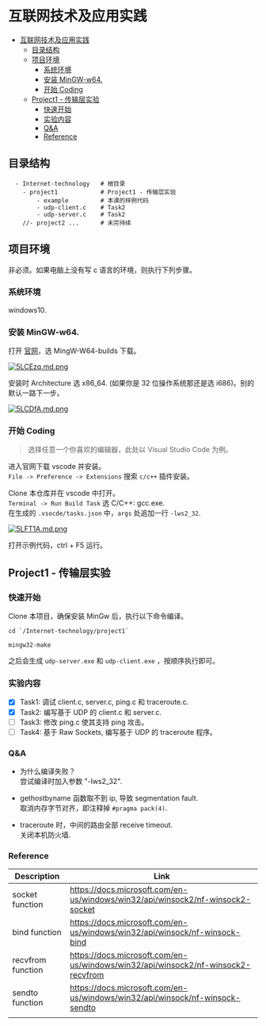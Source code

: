 # 互联网技术及应用实践

- [互联网技术及应用实践](#互联网技术及应用实践)
  - [目录结构](#目录结构)
  - [项目环境](#项目环境)
    - [系统环境](#系统环境)
    - [安装 MinGW-w64.](#安装-mingw-w64)
    - [开始 Coding](#开始-coding)
  - [Project1 - 传输层实验](#project1---传输层实验)
    - [快速开始](#快速开始)
    - [实验内容](#实验内容)
    - [Q&A](#qa)
    - [Reference](#reference)

## 目录结构
```
  - Internet-technology   # 根目录
    - project1            # Project1 - 传输层实验
        - example         # 本课的样例代码
        - udp-client.c    # Task2
        - udp-server.c    # Task2
    //- project2 ...      # 未完待续
```
## 项目环境
非必须。如果电脑上没有写 c 语言的环境，则执行下列步骤。
### 系统环境
windows10. 
### 安装 MinGW-w64.
打开 [官网](https://www.mingw-w64.org/downloads/)，选 MingW-W64-builds 下载。

[![5LCEzq.md.png](https://z3.ax1x.com/2021/10/28/5LCEzq.md.png)](https://imgtu.com/i/5LCEzq)

安装时 Architecture 选 x86_64. (如果你是 32 位操作系统那还是选 i686)。别的默认一路下一步。

[![5LCDfA.md.png](https://z3.ax1x.com/2021/10/28/5LCDfA.md.png)](https://imgtu.com/i/5LCDfA)

### 开始 Coding
> 选择任意一个你喜欢的编辑器，此处以 Visual Studio Code 为例。  

进入官网下载 vscode 并安装。  
`File -> Preference -> Extensions` 搜索 `c/c++` 插件安装。  

Clone 本仓库并在 vscode 中打开。  
`Terminal -> Run Build Task` 选 C/C++: gcc.exe.  
在生成的 `.vsocde/tasks.json` 中，`args` 处追加一行 `-lws2_32`.

[![5LFT1A.md.png](https://z3.ax1x.com/2021/10/28/5LFT1A.md.png)](https://imgtu.com/i/5LFT1A)

打开示例代码，ctrl + F5 运行。

## Project1 - 传输层实验
### 快速开始
Clone 本项目，确保安装 MinGw 后，执行以下命令编译。
```shell
cd `/Internet-technology/project1` 

mingw32-make
```
之后会生成 `udp-server.exe` 和 `udp-client.exe` ，按顺序执行即可。
### 实验内容
- [x] Task1: 调试 client.c, server.c, ping.c 和 traceroute.c. 
- [x] Task2: 编写基于 UDP 的 client.c 和 server.c.
- [ ] Task3: 修改 ping.c 使其支持 ping 攻击。
- [ ] Task4: 基于 Raw Sockets, 编写基于 UDP 的 traceroute 程序。
### Q&A
* 为什么编译失败？  
  尝试编译时加入参数 "-lws2_32".

* gethostbyname 函数取不到 ip, 导致 segmentation fault.  
  取消内存字节对齐，即注释掉 `#pragma pack(4)`.

* traceroute 时，中间的路由全部 receive timeout.  
 关闭本机防火墙.
### Reference
| Description      | Link |
| ----------- | ----------- |
| socket function      | https://docs.microsoft.com/en-us/windows/win32/api/winsock2/nf-winsock2-socket       |
| bind function   | https://docs.microsoft.com/en-us/windows/win32/api/winsock/nf-winsock-bind        |
| recvfrom function | https://docs.microsoft.com/en-us/windows/win32/api/winsock2/nf-winsock2-recvfrom |
| sendto function | https://docs.microsoft.com/en-us/windows/win32/api/winsock/nf-winsock-sendto  |
| | |